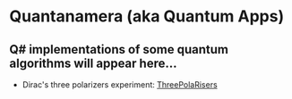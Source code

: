 # Quantanamera (aka Quantum Apps)

## Q# implementations of some quantum algorithms will appear here...
- Dirac's three polarizers experiment: [ThreePolaRisers](../../blob/master/ThreePolaRisers/Program.qs)


